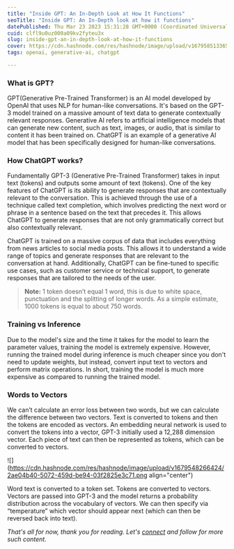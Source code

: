 ```yaml
---
title: "Inside GPT: An In-Depth Look at How It Functions"
seoTitle: "Inside GPT: An In-Depth look at how it functions"
datePublished: Thu Mar 23 2023 15:31:28 GMT+0000 (Coordinated Universal Time)
cuid: clfl9u0uz000a09kv2fyteu3x
slug: inside-gpt-an-in-depth-look-at-how-it-functions
cover: https://cdn.hashnode.com/res/hashnode/image/upload/v1679585133657/ff274e4e-5088-4a1e-9a87-094962dd4cd2.png
tags: openai, generative-ai, chatgpt

---
```


### What is GPT?

GPT(Generative Pre-Trained Transformer) is an AI model developed by OpenAI that uses NLP for human-like conversations. It's based on the GPT-3 model trained on a massive amount of text data to generate contextually relevant responses. Generative AI refers to artificial intelligence models that can generate new content, such as text, images, or audio, that is similar to content it has been trained on. ChatGPT is an example of a generative AI model that has been specifically designed for human-like conversations.

### How ChatGPT works?

Fundamentally GPT-3 (Generative Pre-Trained Transformer) takes in input text (tokens) and outputs some amount of text (tokens). One of the key features of ChatGPT is its ability to generate responses that are contextually relevant to the conversation. This is achieved through the use of a technique called text completion, which involves predicting the next word or phrase in a sentence based on the text that precedes it. This allows ChatGPT to generate responses that are not only grammatically correct but also contextually relevant.

ChatGPT is trained on a massive corpus of data that includes everything from news articles to social media posts. This allows it to understand a wide range of topics and generate responses that are relevant to the conversation at hand. Additionally, ChatGPT can be fine-tuned to specific use cases, such as customer service or technical support, to generate responses that are tailored to the needs of the user.

> **Note:** 1 token doesn’t equal 1 word, this is due to white space, punctuation and the splitting of longer words. As a simple estimate, 1000 tokens is equal to about 750 words.

### Training vs Inference

Due to the model's size and the time it takes for the model to learn the parameter values, training the model is extremely expensive. However, running the trained model during inference is much cheaper since you don't need to update weights, but instead, convert input text to vectors and perform matrix operations. In short, training the model is much more expensive as compared to running the trained model.

### Words to Vectors

We can’t calculate an error loss between two words, but we can calculate the difference between two vectors. Text is converted to tokens and then the tokens are encoded as vectors. An embedding neural network is used to convert the tokens into a vector, GPT-3 initially used a 12,288 dimension vector. Each piece of text can then be represented as tokens, which can be converted to vectors.

![](https://cdn.hashnode.com/res/hashnode/image/upload/v1679548266424/2ae04b40-5072-459d-be94-03f2825e3c71.png align="center")

Word text is converted to a token set. Tokens are converted to vectors. Vectors are passed into GPT-3 and the model returns a probability distribution across the vocabulary of vectors. We can then specify via “temperature” which vector should appear next (which can then be reversed back into text).

*That's all for now, thank you for reading. Let's* [*connect*](https://www.linkedin.com/in/mrunankpawar/) *and follow for more such content.*
